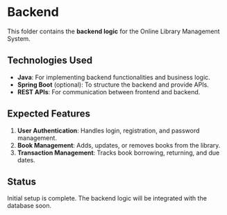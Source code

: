 
# Backend

This folder contains the **backend logic** for the Online Library Management System.

## Technologies Used
- **Java**: For implementing backend functionalities and business logic.
- **Spring Boot** (optional): To structure the backend and provide APIs.
- **REST APIs**: For communication between frontend and backend.

## Expected Features
1. **User Authentication**: Handles login, registration, and password management.
2. **Book Management**: Adds, updates, or removes books from the library.
3. **Transaction Management**: Tracks book borrowing, returning, and due dates.

## Status
Initial setup is complete. The backend logic will be integrated with the database soon.
